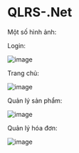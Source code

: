 # QLRS-.Net
Một số hình ảnh:

Login:

![image](https://user-images.githubusercontent.com/64956974/194026765-fe410134-7952-45c6-b413-7a35ee423b25.png)

Trang chủ:

![image](https://user-images.githubusercontent.com/64956974/194024827-53f931aa-5a7f-402c-9a8c-4a6d9dcb1a84.png)

Quản lý sản phẩm:

![image](https://user-images.githubusercontent.com/64956974/194024920-1926d7d5-5eec-4c15-8dcf-eac969748ff2.png)

Quản lý hóa đơn:

![image](https://user-images.githubusercontent.com/64956974/194024972-edf4700e-d707-4c10-8362-afbdfe83ef62.png)

